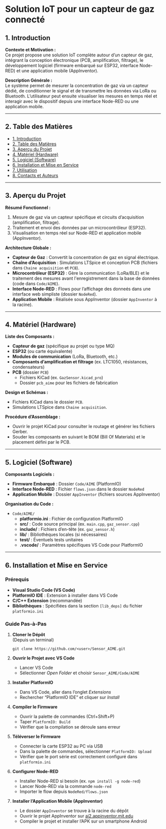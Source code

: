 # Solution IoT pour un capteur de gaz connecté

## 1. Introduction
**Contexte et Motivation :**  
Ce projet propose une solution IoT complète autour d’un capteur de gaz, intégrant la conception électronique (PCB, amplification, filtrage), le développement logiciel (firmware embarqué sur ESP32, interface Node-RED) et une application mobile (AppInventor).

**Description Générale :**  
Le système permet de mesurer la concentration de gaz via un capteur dédié, de conditionner le signal et de transmettre les données via LoRa ou Bluetooth. L’utilisateur peut ensuite visualiser les mesures en temps réel et interagir avec le dispositif depuis une interface Node-RED ou une application mobile.

---

## 2. Table des Matières
- [1. Introduction](#1-introduction)
- [2. Table des Matières](#2-table-des-matières)
- [3. Aperçu du Projet](#3-apercu-du-projet)
- [4. Matériel (Hardware)](#4-matériel-hardware)
- [5. Logiciel (Software)](#5-logiciel-software)
- [6. Installation et Mise en Service](#6-installation-et-mise-en-service)
- [7. Utilisation](#7-utilisation)
- [8. Contacts et Auteurs](#8-contacts-et-auteurs)

---

## 3. Aperçu du Projet

**Résumé Fonctionnel :**  
1. Mesure de gaz via un capteur spécifique et circuits d’acquisition (amplification, filtrage).  
2. Traitement et envoi des données par un microcontrôleur (ESP32).  
3. Visualisation en temps réel sur Node-RED et application mobile (AppInventor).

**Architecture Globale :**  
- **Capteur de Gaz** : Convertit la concentration de gaz en signal électrique.
- **Chaîne d’Acquisition** : Simulations LTSpice et conception PCB (fichiers dans `Chaine acquisition` et `PCB`).  
- **Microcontrôleur (ESP32)** : Gère la communication (LoRa/BLE) et le traitement des mesures avant l'enregistrement dans la base de données (code dans `Code/AIME`).  
- **Interface Node-RED** : Flows pour l’affichage des donneés dans une interface web simpliste (dossier `NodeRed`).  
- **Application Mobile** : Réalisée sous AppInventor (dossier `AppInventor` à la racine).


---

## 4. Matériel (Hardware)

**Liste des Composants :**
- **Capteur de gaz** (spécifique au projet ou type MQ)  
- **ESP32** (ou carte équivalente)  
- **Modules de communication** (LoRa, Bluetooth, etc.)  
- **Composants d’amplification et filtrage** (ex. LTC1050, résistances, condensateurs)  
- **PCB** (dossier `PCB`)  
  - Fichiers KiCad (ex. `GazSensor.kicad_pro`)  
  - Dossier `pcb_aime` pour les fichiers de fabrication

**Design et Schémas :**  
- Fichiers KiCad dans le dossier `PCB`.  
- Simulations LTSpice dans `Chaine acquisition`.

**Procédure d’Assemblage :**  
- Ouvrir le projet KiCad pour consulter le routage et générer les fichiers Gerber.  
- Souder les composants en suivant le BOM (Bill Of Materials) et le placement défini par le PCB.

---

## 5. Logiciel (Software)

**Composants Logiciels :**
- **Firmware Embarqué** : Dossier `Code/AIME` (PlatformIO)  
- **Interface Node-RED** : Fichier `flows.json` dans le dossier `NodeRed`  
- **Application Mobile** : Dossier `AppInventor` (fichiers sources AppInventor)

**Organisation du Code :**
- `Code/AIME/`
  - **platformio.ini** : Fichier de configuration PlatformIO  
  - **src/** : Code source principal (ex. `main.cpp`, `gaz_sensor.cpp`)  
  - **include/** : Fichiers d’en-tête (ex. `gaz_sensor.h`)  
  - **lib/** : Bibliothèques locales (si nécessaires)  
  - **test/** : Éventuels tests unitaires  
  - **.vscode/** : Paramètres spécifiques VS Code pour PlatformIO

---

## 6. Installation et Mise en Service

### Prérequis
- **Visual Studio Code (VS Code)**
- **PlatformIO IDE** : Extension à installer dans VS Code
- **C/C++ Extension** (recommandée)
- **Bibliothèques** : Spécifiées dans la section `[lib_deps]` du fichier `platformio.ini`

### Guide Pas-à-Pas
1. **Cloner le Dépôt**  
    (Depuis un terminal)
    
    ```
    git clone https://github.com/<user>/Sensor_AIME.git
    ```

2. **Ouvrir le Projet avec VS Code**  
    - Lancer VS Code  
    - Sélectionner *Open Folder* et choisir `Sensor_AIME/Code/AIME`

3. **Installer PlatformIO**  
    - Dans VS Code, aller dans l’onglet *Extensions*  
    - Rechercher “PlatformIO IDE” et cliquer sur *Install*

4. **Compiler le Firmware**  
    - Ouvrir la palette de commandes (Ctrl+Shift+P)  
    - Taper `PlatformIO: Build`  
    - Vérifier que la compilation se déroule sans erreur

5. **Téléverser le Firmware**  
    - Connecter la carte ESP32 au PC via USB  
    - Dans la palette de commandes, sélectionner `PlatformIO: Upload`  
    - Vérifier que le port série est correctement configuré dans `platformio.ini`

6. **Configurer Node-RED**  
    - Installer Node-RED si besoin (ex. `npm install -g node-red`)  
    - Lancer Node-RED via la commande `node-red`  
    - Importer le flow depuis `NodeRed/flows.json`

7. **Installer l’Application Mobile (AppInventor)**  
    - Le dossier `AppInventor` se trouve à la racine du dépôt  
    - Ouvrir le projet AppInventor sur [ai2.appinventor.mit.edu](https://ai2.appinventor.mit.edu/)  
    - Compiler le projet et installer l’APK sur un smartphone Android
